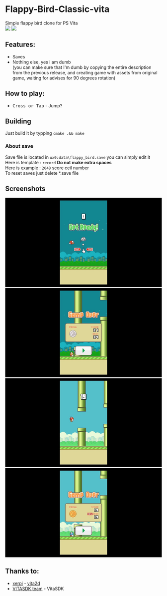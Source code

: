 # Flappy-Bird-Classic-vita
Simple flappy bird clone for PS Vita<br>
[<img src="https://img.shields.io/github/downloads/Creckeryop/Flappy-Bird-Classic-vita/total">](https://github.com/Creckeryop/Flappy-Bird-Classic-vita/releases)
[<img src="https://img.shields.io/github/v/release/Creckeryop/Flappy-Bird-Classic-vita">](https://github.com/Creckeryop/Flappy-Bird-Classic-vita/releases/latest)

## Features:
* Saves
* Nothing else, yes i am dumb
<br>(you can make sure that I'm dumb by copying the entire description from the previous release, and creating game with assets from original game, waiting for advises for 90 degrees rotation)
## How to play:
* <kbd>Cross or Tap</kbd> - Jump?
## Building
Just build it by typping `cmake .&& make`
### About save
Save file is located in `ux0:data\flappy_bird.save` you can simply edit it<br>
Here is template : `record` <b>Do not make extra spaces</b><br>
Here is example : `2048` score ceil number<br>
To reset saves just delete *.save file
## Screenshots
<img src="screenshots/1.jpg"><br>
<img src="screenshots/2.jpg"><br>
<img src="screenshots/3.jpg"><br>
<img src="screenshots/4.jpg"><br>
## Thanks to:
* [xerpi](https://github.com/xerpi/) - [vita2d](https://github.com/xerpi/libvita2d)<br>
* [VITASDK team](https://github.com/vitasdk) - VitaSDK
